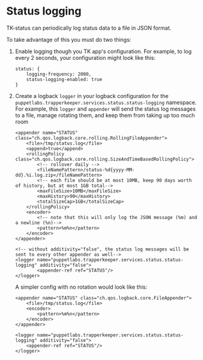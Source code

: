 # Status logging

TK-status can periodically log status data to a file in JSON format.

To take advantage of this you must do two things:

1. Enable logging though you TK app's configuration. For example, to log every 2 seconds, your configuration might look like this:

    ```
    status: {
        logging-frequency: 2000,
        status-logging-enabled: true
    }
    ```

2. Create a logback `logger` in your logback configuration for the `puppetlabs.trapperkeeper.services.status.status-logging` namespace.
   For example, this `logger` and `appender` will send the status log messages to a file, manage rotating them, and keep them from taking up too much room
    ```
    <appender name="STATUS" class="ch.qos.logback.core.rolling.RollingFileAppender">
        <file>/tmp/status.log</file>
        <append>true</append>
        <rollingPolicy class="ch.qos.logback.core.rolling.SizeAndTimeBasedRollingPolicy">
            <!-- rollover daily -->
            <fileNamePattern>/status-%d{yyyy-MM-dd}.%i.log.zip</fileNamePattern>
            <!-- each file should be at most 10MB, keep 90 days worth of history, but at most 1GB total-->
            <maxFileSize>10MB</maxFileSize>
            <maxHistory>90</maxHistory>
            <totalSizeCap>1GB</totalSizeCap>
        </rollingPolicy>
        <encoder>
            <!-- note that this will only log the JSON message (%m) and a newline (%n)-->
            <pattern>%m%n</pattern>
        </encoder>
    </appender>

    <!-- without additivity="false", the status log messages will be sent to every other appender as well-->
    <logger name="puppetlabs.trapperkeeper.services.status.status-logging" additivity="false">
            <appender-ref ref="STATUS"/>
    </logger>
    ```
    A simpler config with no rotation would look like this:

    ```
    <appender name="STATUS" class="ch.qos.logback.core.FileAppender">
        <file>/tmp/status.log</file>
        <encoder>
            <pattern>%m%n</pattern>
        </encoder>
    </appender>

    <logger name="puppetlabs.trapperkeeper.services.status.status-logging" additivity="false">
        <appender-ref ref="STATUS"/>
    </logger>
    ```
